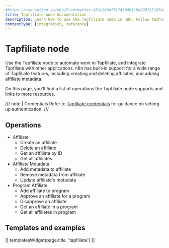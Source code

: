 ```yaml
---
#https://www.notion.so/n8n/Frontmatter-432c2b8dff1f43d4b1c8d20075510fe4
title: Tapfiliate node documentation
description: Learn how to use the Tapfiliate node in n8n. Follow technical documentation to integrate Tapfiliate node into your workflows.
contentType: [integration, reference]
---
```


# Tapfiliate node

Use the Tapfiliate node to automate work in Tapfiliate, and integrate Tapfiliate with other applications. n8n has built-in support for a wide range of Tapfiliate features, including creating and deleting affiliates, and adding affiliate metadata. 

On this page, you'll find a list of operations the Tapfiliate node supports and links to more resources.

/// note | Credentials
Refer to [Tapfiliate credentials](/integrations/builtin/credentials/tapfiliate.md) for guidance on setting up authentication. 
///

## Operations

* Affiliate
    * Create an affiliate
    * Delete an affiliate
    * Get an affiliate by ID
    * Get all affiliates
* Affiliate Metadata
    * Add metadata to affiliate
    * Remove metadata from affiliate
    * Update affiliate's metadata
* Program Affiliate
    * Add affiliate to program
    * Approve an affiliate for a program
    * Disapprove an affiliate
    * Get an affiliate in a program
    * Get all affiliates in program

## Templates and examples

<!-- see https://www.notion.so/n8n/Pull-in-templates-for-the-integrations-pages-37c716837b804d30a33b47475f6e3780 -->
[[ templatesWidget(page.title, 'tapfiliate') ]]
